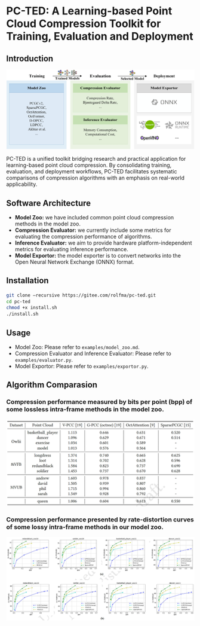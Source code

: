 # PC-TED: A Learning-based Point Cloud Compression Toolkit for Training, Evaluation and Deployment

## Introduction

![](./assets/fig_overview.jpg)

PC-TED is a unified toolkit bridging research and practical application for learning-based point cloud compression. By consolidating training, evaluation, and deployment workflows, PC-TED facilitates systematic comparisons of compression algorithms with an emphasis on real-world applicability.

## Software Architecture

- **Model Zoo:** we have included common point cloud compression methods in the model zoo.
- **Compression Evaluator:** we currently include some metrics for evaluating the compression performance of algorithms.
- **Inference Evaluator:** we aim to provide hardware platform-independent metrics for evaluating inference performance.
- **Model Exportor:** the model exporter is to convert networks into the Open Neural Network Exchange (ONNX) format.

## Installation
```bash
git clone —recursive https://gitee.com/rolfma/pc-ted.git
cd pc-ted
chmod +x install.sh
./install.sh
```

## Usage
- Model Zoo: Please refer to `examples/model_zoo.md`.
- Compression Evaluator and Inference Evaluator: Please refer to `examples/evaluator.py`.
- Model Exportor: Please refer to `examples/exportor.py`.

## Algorithm Comparasion
### Compression performance measured by bits per point (bpp) of some lossless intra-frame methods in the model zoo.
![](./assets/lossless.jpg)
### Compression performance presented by rate-distortion curves of some lossy intra-frame methods in our model zoo.
![](./assets/lossy.jpg)




